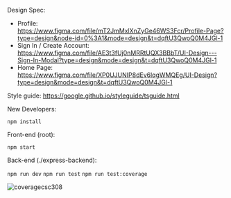 Design Spec: 
- Profile: https://www.figma.com/file/mT2JmMxlXnZyGe46WS3Fcr/Profile-Page?type=design&node-id=0%3A1&mode=design&t=dqftU3QwoQ0M4JGl-1
- Sign In / Create Account: https://www.figma.com/file/AE3t3fUj0nMRRtUQX3BBbT/UI-Design---Sign-In-Modal?type=design&mode=design&t=dqftU3QwoQ0M4JGl-1
- Home Page: https://www.figma.com/file/XP0UJUNIP8dEv6lqgWMQEg/UI-Design?type=design&mode=design&t=dqftU3QwoQ0M4JGl-1

Style guide: https://google.github.io/styleguide/tsguide.html

New Developers:

`npm install`

Front-end (root):

`npm start`

Back-end (./express-backend):

`npm run dev`
`npm run test`
`npm run test:coverage`

![coveragecsc308](https://github.com/Luke7787/ImmaculateInventors/assets/121963264/8cfe9e76-89aa-4f96-971c-11f0910db4e6)
